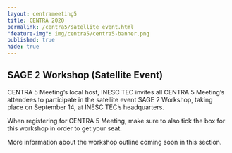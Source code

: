 ```yaml
---
layout: centrameeting5
title: CENTRA 2020
permalink: /centra5/satellite_event.html
"feature-img": img/centra5/centra5-banner.png
published: true
hide: true
---
```



## SAGE 2 Workshop (Satellite Event)  

CENTRA 5 Meeting’s local host, INESC TEC invites all CENTRA 5 Meeting’s attendees to participate in the satellite event SAGE 2 Workshop, taking place on September 14, at INESC TEC’s headquarters.   

When registering for CENTRA 5 Meeting, make sure to also tick the box for this workshop in order to get your seat.  

More information about the workshop outline coming soon in this section.  

